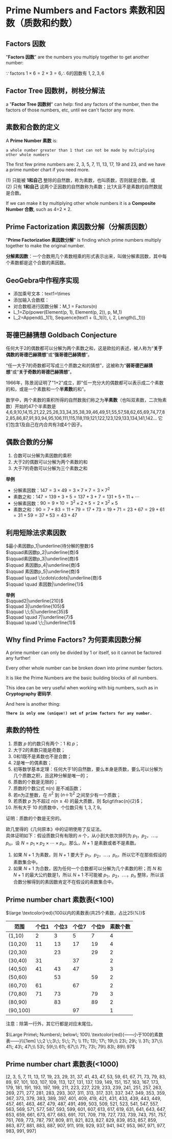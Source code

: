 # Prime Numbers and Factors 素数和因数（质数和约数）

## Factors 因数

"**Factors 因数**" are the numbers you multiply together to get another number:

$\because$ factors $1 \times 6=2\times3=6, \therefore$ 6的因数有 $1,2,3,6$

## Factor Tree 因数树，树枝分解法

a "**Factor Tree 因数树**" can help: find any factors of the number, then the factors of those numbers, etc, until we can't factor any more.

## 素数和合数的定义

A **Prime Number 素数** is:

    a whole number greater than 1 that can not be made by multiplying other whole numbers

The first few prime numbers are: 2, 3, 5, 7, 11, 13, 17, 19 and 23, and we have a prime number chart if you need more.  

(1) 只能被 **1和自己** 整除的自然数，称为素数，也叫质数，否则就是合数。或    
(2) 只有 **1和自己** 这两个正因数的自然数称为素数；比1大且不是素数的自然数就是合数。 

If we can make it by multiplying other whole numbers it is a **Composite Number 合数**, such as 4=2 $\times$ 2.

## Prime Factorization 素因数分解（分解质因数）

"**Prime Factorization 素因数分解**" is finding which prime numbers multiply together to make the original number.

**分解素因数**：一个合数用几个素数相乘的形式表示出来，叫做分解素因数，其中每个素数都是这个合数的素因数。

## GeoGebra中作程序实现

- 添加乘号文本：text1=\times
- 添加输入合数框：
- 对合数框进行因数分解：M_1 = Factors(n)
- L_1=Zip(power(Element(p, 1), Element(p, 2)), p, M_1)
- L_2=Append(L_1(1), Sequence(text1 + (L_1(i)), i, 2, Length(L_1)))

## 哥德巴赫猜想 Goldbach Conjecture

任何大于2的偶数都可以分解为两个素数之和，这是欧拉的表述，被人称为“**关于偶数的哥德巴赫猜想**”或“**强哥德巴赫猜想**”。

“任一大于7的奇数都可写成三个质数之和的猜想”，这被称为“**弱哥德巴赫猜想**”或“**关于奇数的哥德巴赫猜想**”。

1966年，陈景润证明了"1+2"成立，即"任一充分大的偶数都可以表示成二个素数的和，或是一个素数和一个**半素数**的和"。

数学中，两个素数的乘积所得的自然数我们称之为**半素数**（也叫双素数，二次殆素数）开始的47个半素数是4,6,9,10,14,15,21,22,25,26,33,34,35,38,39,46,49,51,55,57,58,62,65,69,74,77,82,85,86,87,91,93,94,95,106,111,115,118,119,121,122,123,129,133,134,141,142... 它们包含1及自己在内合共有3或4个因子。

## 偶数合数的分解

1. 合数可以分解为素因数的乘积
2. 大于2的偶数可以分解为两个素数的和
3. 大于7的奇数可以分解为三个素数之和

**举例**     
- 分解素因数：$147 = 3 \times 49= 3\times 7\times 7 = 3\times 7^2$
- 素数之和：$147=139+3+5=137+3+7=131+5+11+\cdots$
- 分解素因数：$90 = 9 \times 10 = 3^2 \times 2\times 5=2\times 3^2 \times 5$
- 素数之和：$90=7+83=11+79=17+73=19+71=23+67=29+61=31+59=37+53=43+47$

## 利用短除法求素因数

$最小素因数p_1|\underline{待分解的整数}$  
$\qquad素因数p_2|\underline{商}$  
$\qquad素因数p_3|\underline{商}$  
$\qquad 素因数p_4|\underline{商}$  
$\qquad 素因数p_5|\underline{商}$  
$\qquad \quad \;\cdots\cdots|\underline{商}$  
$\qquad \quad 素因数|\underline{1}$  

**举例**   
$\qquad2|\underline{210}$  
$\qquad 3|\underline{105}$  
$\qquad \;\;5|\underline{35}$  
$\qquad \quad 7|\underline{7}$  
$\qquad \quad \;\;|\underline{1}$  
## Why find Prime Factors? 为何要素因数分解

A prime number can only be divided by 1 or itself, so it cannot be factored any further!

Every other whole number can be broken down into prime number factors.

It is like the Prime Numbers are the basic building blocks of all numbers.

This idea can be very useful when working with big numbers, such as in **Cryptography 密码学**.

And here is another thing:

**`There is only one (unique!) set of prime factors for any number.`**

## 素数的特性

1. 质数 $p$ 的约数只有两个：$1$ 和 $p$；
2. 大于2的素数只能是奇数；
3. 0和1既不是素数也不是合数；
4. 2是唯一的偶素数；
5. 初等数学基本定理：任何大于1的自然数，要么本身是质数，要么可以分解为几个质数之积，且这种分解是唯一的；
6. 质数的个数是无限的；
7. 质数的个数公式 π(n) 是不减函数；
8. 若n为正整数，在 $n^2$ 到 $(n＋1)^2$ 之间至少有一个质数；
9. 若质数 $p$ 为不超过 $n(n≥4)$ 的最大质数，则 $p\gt\frac{n}{2}$；
10. 所有大于 $10$ 的质数中，个位数只有 $1,3,7,9$。

证明：质数的个数是无穷的。

欧几里得的《几何原本》中的证明使用了反证法。  
具体证明如下：假设质数只有有限的 $n$ 个，从小到大依次排列为 $p_1，p_2，\cdots，p_n$，设 $N=p_1×p_2×\cdots×p_n$，那么，$N+1$ 是素数或者不是素数。

1. 如果 $N+1$ 为素数，则 $N+1$ 要大于 $p_1，p_2，\cdots，p_n$，所以它不在那些假设的素数集合中。
2. 如果 $N+1$ 为合数，因为任何一个合数都可以分解为几个素数的积；而 $N$ 和 $N+1$ 的最大公约数是1，所以 $N+1$ 不可能被 $p_1，p_2，\cdots，p_n$ 整除，所以该合数分解得到的素因数肯定不在假设的素数集合中。

## Prime number chart 素数表(<100)

$\large \textcolor{red}{100以内的素数表(共25个素数，占比25\%)}$

|范围|个位1|个位3|个位7|个位9|素数个数|
|---|---|---|---|---|---|
|(1,10)|2|3|5|7|4|
|(10,20)|11|13|17|19|4|
|(20,30)||23||29|2|
|(30,40)|31||37||2|
|(40,50)|41|43|47||3|
|(50,60)||53||59|2|
|(60,70)|61||67||2|
|(70,80)|71|73||79|3|
|(80,90)||83||89|2|
|(90,100)|||97||1|

注意：除第一行外，其它行都是对应末尾位。

$\Large Prime\; Numbers\; below\; 100\\ \textcolor{red}{——小于100的素数表——}\\[1em]
 \;\;2 \;\;3\;\; 5\;\; 7\; \\
 11\; 13\; 17\; 19\;\\ 
 23\; 29\; \\
 31\; 37\;\\
 41\; 43\; 47\;\\ 
 53\; 59\;\\ 
 61\; 67\;\\ 
 71\; 73\; 79\\ 
 83\; 89\\ 
 97$

## Prime number chart 素数表(<1000)

[2, 3, 5, 7, 11, 13, 17, 19, 23, 29, 31, 37, 41, 43, 47, 53, 59, 61, 67, 71, 73, 79, 83, 89, 97, 101, 103, 107, 109, 113, 127, 131, 137, 139, 149, 151, 157, 163, 167, 173, 179, 181, 191, 193, 197, 199, 211, 223, 227, 229, 233, 239, 241, 251, 257, 263, 269, 271, 277, 281, 283, 293, 307, 311, 313, 317, 331, 337, 347, 349, 353, 359, 367, 373, 379, 383, 389, 397, 401, 409, 419, 421, 431, 433, 439, 443, 449, 457, 461, 463, 467, 479, 487, 491, 499, 503, 509, 521, 523, 541, 547, 557, 563, 569, 571, 577, 587, 593, 599, 601, 607, 613, 617, 619, 631, 641, 643, 647, 653, 659, 661, 673, 677, 683, 691, 701, 709, 719, 727, 733, 739, 743, 751, 757, 761, 769, 773, 787, 797, 809, 811, 821, 823, 827, 829, 839, 853, 857, 859, 863, 877, 881, 883, 887, 907, 911, 919, 929, 937, 941, 947, 953, 967, 971, 977, 983, 991, 997]